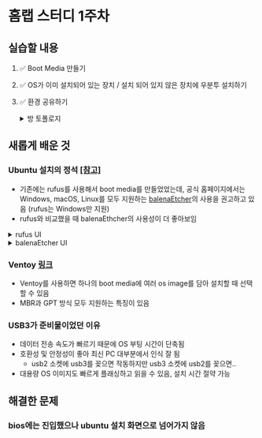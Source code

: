 # 홈랩 스터디 1주차

## 실습할 내용

1. ✅ Boot Media 만들기
2. ✅ OS가 이미 설치되어 있는 장치 / 설치 되어 있지 않은 장치에 우분투 설치하기
3. ✅ 환경 공유하기
    <details>
    <summary>방 토폴로지</summary>
    <div markdown="1">

    <p align="center">
    <img src="./images/my_home_network.png" width="500">
    </p>

    </div>
    </details>

## 새롭게 배운 것

### Ubuntu 설치의 정석 [[참고]](https://ubuntu.com/tutorials/install-ubuntu-desktop#1-overview)

- 기존에는 rufus를 사용해서 boot media를 만들었었는데, 공식 홈페이지에서는 Windows, macOS, Linux를 모두 지원하는 [balenaEtcher](https://etcher.balena.io/)의 사용을 권고하고 있음 (rufus는 Windows만 지원)
- rufus와 비교했을 때 balenaEthcher의 사용성이 더 좋아보임

<details>
<summary>rufus UI</summary>
<div markdown="1">

<p align="center">
  <img src="./images/rufus_ui.png" width="500">
</p>

~~솔직히 처음 봤을 때 정신이 아득해졌다~~

</div>
</details>

<details>
<summary>balenaEtcher UI</summary>
<div markdown="1">

<p align="center">
  <img src="./images/balenaetcher_ui.png" width="500">
</p>

</div>
</details>

### Ventoy [링크](https://www.ventoy.net/en/index.html)
- Ventoy를 사용하면 하나의 boot media에 여러 os image를 담아 설치할 때 선택할 수 있음
- MBR과 GPT 방식 모두 지원하는 특징이 있음

### USB3가 준비물이었던 이유
- 데이터 전송 속도가 빠르기 때문에 OS 부팅 시간이 단축됨
- 호환성 및 안정성이 좋아 최신 PC 대부분에서 인식 잘 됨
    - usb2 소켓에 usb3를 꽂으면 작동하지만 usb3 소켓에 usb2를 꽂으면..
- 대용량 OS 이미지도 빠르게 플래싱하고 읽을 수 있음, 설치 시간 절약 가능

## 해결한 문제

### bios에는 진입했으나 ubuntu 설치 화면으로 넘어가지 않음
